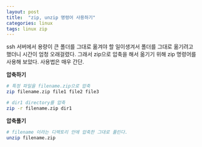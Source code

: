 ```yaml
---
layout: post 
title:  "zip, unzip 명령어 사용하기"
categories: linux
tags: linux zip
---
```


ssh 서버에서 용량이 큰 폴더를 그대로 옮겨야 할 일이생겨서 폴더를 그대로 옮기려고 했더니 시간이 엄청 오래걸렸다. 그래서 zip으로 압축을 해서 옮기기 위해 zip 명령어를 사용해 보았다. 사용법은 매우 간단.



**압축하기**
```bash
# 특정 파일을 filename.zip으로 압축
zip filename.zip file1 file2 file3

# dir1 directory를 압축
zip -r filename.zip dir1
```


**압축풀기**
```bash
# filename 이라는 디렉토리 안에 압축한 그대로 풀린다.
unzip filename.zip
```
